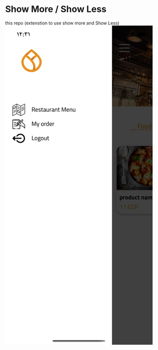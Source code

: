 # Show More / Show Less 
this repo (extenstion to use show more and Show Less)
![Screenshot_20200515-180102 1](https://raw.githubusercontent.com/hani1karam/Restaurant-delivery/main/Simulator%20Screen%20Shot%20-%20iPhone%2011%20-%202021-08-20%20at%2012.31.28.png)
